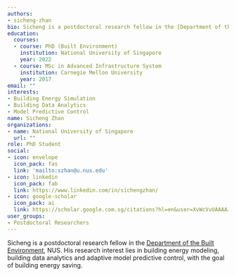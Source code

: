 ```yaml
---
authors:
- sicheng-zhan
bio: Sicheng is a postdoctoral research fellow in the [Department of the Built Environment](https://cde.nus.edu.sg/dbe/), NUS. His research interest lies in building energy modeling, building data analytics and adaptive model predictive control, with the goal of building energy saving.
education:
  courses:
  - course: PhD (Built Environment)
    institution: National University of Singapore
    year: 2022
  - course: MSc in Advanced Infrastructure System
    institution: Carnegie Mellon University
    year: 2017
email: ""
interests:
- Building Energy Simulation
- Building Data Analytics
- Model Predictive Control
name: Sicheng Zhan
organizations:
- name: National University of Singapore
  url: ""
role: PhD Student
social:
- icon: envelope
  icon_pack: fas
  link: 'mailto:szhan@u.nus.edu'
- icon: linkedin
  icon_pack: fab
  link: https://www.linkedin.com/in/sichengzhan/
- icon: google-scholar
  icon_pack: ai
  link: https://scholar.google.com.sg/citations?hl=en&user=XvWcVvUAAAAJ
user_groups:
- Postdoctoral Researchers
---
```


Sicheng is a postdoctoral research fellow in the [Department of the Built Environment](https://cde.nus.edu.sg/dbe/), NUS. His research interest lies in building energy modeling, building data analytics and adaptive model predictive control, with the goal of building energy saving. 


